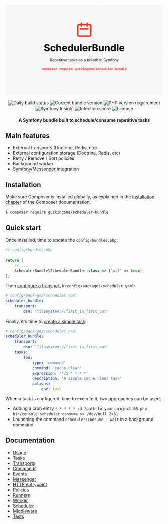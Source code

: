 ![SchedulerBundleHero](assets/SchedulerBundle.png)

<div align="center">
    <img src="https://img.shields.io/github/workflow/status/Guikingone/SchedulerBundle/Daily?style=flat" alt="Daily build status">
    <img src="https://img.shields.io/packagist/v/guikingone/scheduler-bundle?style=flat" alt="Current bundle version">
    <img src="https://img.shields.io/packagist/php-v/guikingone/scheduler-bundle?style=flat" alt="PHP version requirement">
    <img src="https://img.shields.io/symfony/i/grade/825be328-29f8-44f7-a750-f82818ae9111?style=flat" alt="Symfony Insight">
    <img src="https://img.shields.io/endpoint?style=flat&url=https%3A%2F%2Fbadge-api.stryker-mutator.io%2Fgithub.com%2FGuikingone%2FSchedulerBundle%2Fmain" alt="Infection score">
    <img src="https://img.shields.io/github/license/Guikingone/SchedulerBundle?style=flat" alt="License">
</div>

<h4 align="center">A Symfony bundle built to schedule/consume repetitive tasks</h4>

## Main features

- External transports (Doctrine, Redis, etc)
- External configuration storage (Doctrine, Redis, etc)
- Retry / Remove / Sort policies
- Background worker
- [Symfony/Messenger](https://symfony.com/doc/current/messenger.html) integration

## Installation

Make sure Composer is installed globally, as explained in the
[installation chapter](https://getcomposer.org/doc/00-intro.md)
of the Composer documentation.

```bash
$ composer require guikingone/scheduler-bundle
```

## Quick start

Once installed, time to update the `config/bundles.php`:

```php
// config/bundles.php

return [
    // ...
    SchedulerBundle\SchedulerBundle::class => ['all' => true],
];
```

Then [configure a transport](doc/transport.md) in `config/packages/scheduler.yaml`:

```yaml
# config/packages/scheduler.yaml
scheduler_bundle:
    transport:
        dsn: 'filesystem://first_in_first_out'
```

Finally, it's time to [create a simple task](doc/tasks.md):

```yaml
# config/packages/scheduler.yaml
scheduler_bundle:
    transport:
        dsn: 'filesystem://first_in_first_out'
    tasks:
        foo:
            type: 'command'
            command: 'cache:clear'
            expression: '*/5 * * * *'
            description: 'A simple cache clear task'
            options:
                env: test
```

When a task is configured, time to execute it, two approaches can be used:

- Adding a cron entry `* * * * * cd /path-to-your-project && php bin/console scheduler:consume >> /dev/null 2>&1`
- Launching the command `scheduler:consume --wait` in a background command

## Documentation

* [Usage](doc/usage.md)
* [Tasks](doc/tasks.md)
* [Transports](doc/transport.md)
* [Commands](doc/command.md)
* [Events](doc/events.md)
* [Messenger](doc/messenger.md)
* [HTTP entrypoint](doc/http.md)
* [Policies](doc/policies.md)
* [Runners](doc/runners.md)
* [Worker](doc/worker.md)
* [Scheduler](doc/scheduler.md)
* [Middleware](doc/middleware.md)
* [Tests](doc/test.md)
